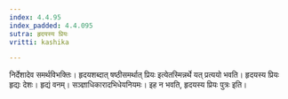 ```yaml
---
index: 4.4.95
index_padded: 4.4.095
sutra: हृदयस्य प्रियः
vritti: kashika

---
```

निर्देशादेव समर्थविभक्तिः। हृदयशब्दात् षष्ठीसमर्थात् प्रियः इत्येतस्मिन्नर्थे यत् प्रत्ययो भवति। हृदयस्य प्रियः हृद्यः देशः। हृद्यं वनम्। सञ्ज्ञाधिकारादभिधेयनियमः। इह न भवति, हृदयस्य प्रियः पुत्रः इति।